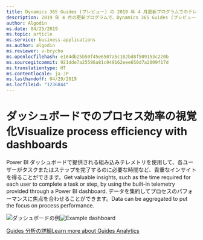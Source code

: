 ```yaml
---
title: Dynamics 365 Guides (プレビュー) の 2019 年 4 月更新プログラムでのテレメトリ機能
description: 2019 年 4 月の更新プログラムで、Dynamics 365 Guides (プレビュー) のテレメトリ機能は、プロセスの効率向上に役立つインサイトを提供します。
author: Algodin
ms.date: 04/25/2019
ms.topic: article
ms.service: business-applications
ms.author: algodin
ms.reviewer: v-brycho
ms.openlocfilehash: e164db25b50f45e6507a5c182bd8f509153c220b
ms.sourcegitcommit: 921dde7a25596a81c049162eee650d7a2009f17d
ms.translationtype: HT
ms.contentlocale: ja-JP
ms.lasthandoff: 04/29/2019
ms.locfileid: "1236844"
---
```

# <a name="visualize-process-efficiency-with-dashboards"></a><span data-ttu-id="74fb7-103">ダッシュボードでのプロセス効率の視覚化</span><span class="sxs-lookup"><span data-stu-id="74fb7-103">Visualize process efficiency with dashboards</span></span>

<span data-ttu-id="74fb7-104">Power BI ダッシュボードで提供される組み込みテレメトリを使用して、各ユーザーがタスクまたはステップを完了するのに必要な時間など、貴重なインサイトを得ることができます。</span><span class="sxs-lookup"><span data-stu-id="74fb7-104">Get valuable insights, such as the time required for each user to complete a task or step, by using the built-in telemetry provided through a Power BI dashboard.</span></span> <span data-ttu-id="74fb7-105">データを集約してプロセスのパフォーマンスに焦点を合わせることができます。</span><span class="sxs-lookup"><span data-stu-id="74fb7-105">Data can be aggregated to put the focus on process performance.</span></span>

<span data-ttu-id="74fb7-106">![ダッシュボードの例](media/process-time-tracking-report2.png "ダッシュボードの例")</span><span class="sxs-lookup"><span data-stu-id="74fb7-106">![Example dashboard](media/process-time-tracking-report2.png "Example dashboard")</span></span>

[<span data-ttu-id="74fb7-107">Guides 分析の詳細</span><span class="sxs-lookup"><span data-stu-id="74fb7-107">Learn more about Guides Analytics</span></span>](https://docs.microsoft.com/dynamics365/mixed-reality/guides/analytics-guide)
